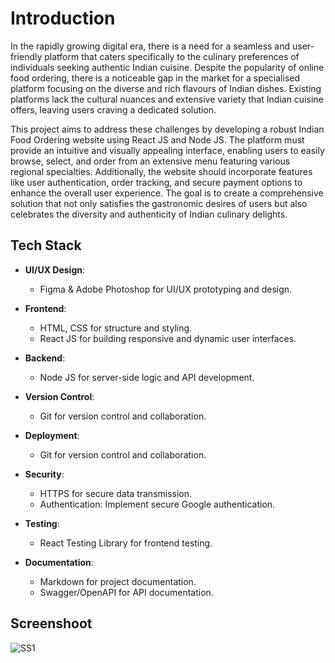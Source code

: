 # Introduction
In the rapidly growing digital era, there is a need for a seamless and user-friendly platform that caters specifically to the culinary preferences of individuals seeking authentic Indian cuisine. Despite the popularity of online food ordering, there is a noticeable gap in the market for a specialised platform focusing on the diverse and rich flavours of Indian dishes. Existing platforms lack the cultural nuances and extensive variety that Indian cuisine offers, leaving users craving a dedicated solution.

This project aims to address these challenges by developing a robust Indian Food Ordering website using React JS and Node JS. The platform must provide an intuitive and visually appealing interface, enabling users to easily browse, select, and order from an extensive menu featuring various regional specialties. Additionally, the website should incorporate features like user authentication, order tracking, and secure payment options to enhance the overall user experience. The goal is to create a comprehensive solution that not only satisfies the gastronomic desires of users but also celebrates the diversity and authenticity of Indian culinary delights.

## Tech Stack

- **UI/UX Design**:
  - Figma & Adobe Photoshop for UI/UX prototyping and design.

- **Frontend**:
  - HTML, CSS for structure and styling.
  - React JS for building responsive and dynamic user interfaces.

- **Backend**:
  - Node JS for server-side logic and API development.

- **Version Control**:
  - Git for version control and collaboration.

- **Deployment**:
  - Git for version control and collaboration.

- **Security**:
  - HTTPS for secure data transmission.
  - Authentication: Implement secure Google authentication.

- **Testing**:
  - React Testing Library for frontend testing.

- **Documentation**:
  - Markdown for project documentation.
  - Swagger/OpenAPI for API documentation.

## Screenshoot
![SS1](https://github.com/yatharth-2906/Tasty-Roots/assets/97800277/39623481-7cb2-4681-aabc-37377ac4efc9)
